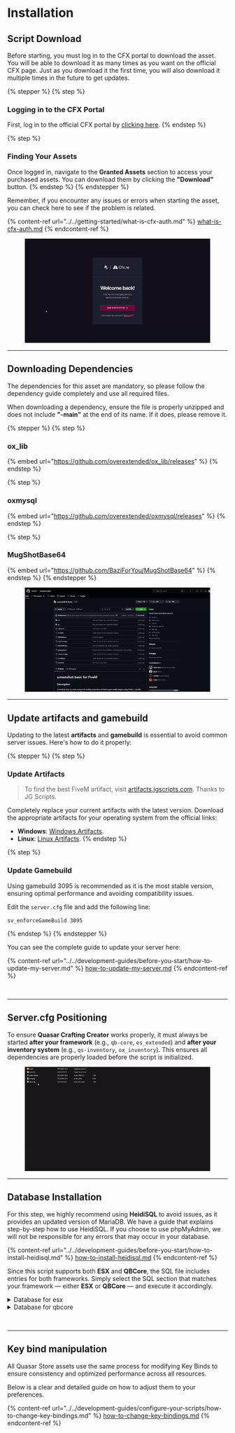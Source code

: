 # Installation

## Script Download

Before starting, you must log in to the CFX portal to download the asset. You will be able to download it as many times as you want on the official CFX page. Just as you download it the first time, you will also download it multiple times in the future to get updates.

{% stepper %}
{% step %}
### Logging in to the CFX Portal

First, log in to the official CFX portal by [clicking here](https://portal.cfx.re/assets/granted-assets).
{% endstep %}

{% step %}
### Finding Your Assets

Once logged in, navigate to the **Granted Assets** section to access your purchased assets. You can download them by clicking the **"Download"** button.
{% endstep %}
{% endstepper %}

Remember, if you encounter any issues or errors when starting the asset, you can check here to see if the problem is related.

{% content-ref url="../../getting-started/what-is-cfx-auth.md" %}
[what-is-cfx-auth.md](../../getting-started/what-is-cfx-auth.md)
{% endcontent-ref %}

<div data-full-width="false"><figure><img src="../../.gitbook/assets/ezgif-5-f03822751d.gif" alt=""><figcaption></figcaption></figure></div>

***

## Downloading Dependencies

The dependencies for this asset are mandatory, so please follow the dependency guide completely and use all required files.

When downloading a dependency, ensure the file is properly unzipped and does not include **"-main"** at the end of its name. If it does, please remove it.

{% stepper %}
{% step %}
### ox\_lib

{% embed url="https://github.com/overextended/ox_lib/releases" %}
{% endstep %}

{% step %}
### oxmysql

{% embed url="https://github.com/overextended/oxmysql/releases" %}
{% endstep %}

{% step %}
### MugShotBase64

{% embed url="https://github.com/BaziForYou/MugShotBase64" %}
{% endstep %}
{% endstepper %}

<figure><img src="../../.gitbook/assets/ezgif-5-ee6f842765 (1).gif" alt=""><figcaption></figcaption></figure>

***

## Update artifacts and gamebuild

Updating to the latest **artifacts** and **gamebuild** is essential to avoid common server issues. Here's how to do it properly:

{% stepper %}
{% step %}
### Update Artifacts

> To find the best FiveM artifact, visit [artifacts.jgscripts.com](https://artifacts.jgscripts.com). Thanks to JG Scripts.

Completely replace your current artifacts with the latest version. Download the appropriate artifacts for your operating system from the official links:

* **Windows**: [Windows Artifacts](https://runtime.fivem.net/artifacts/fivem/build_server_windows/master/).
* **Linux**: [Linux Artifacts](https://runtime.fivem.net/artifacts/fivem/build_proot_linux/master/).
{% endstep %}

{% step %}
### Update Gamebuild

Using gamebuild 3095 is recommended as it is the most stable version, ensuring optimal performance and avoiding compatibility issues.

Edit the `server.cfg` file and add the following line:

```plaintext
sv_enforceGameBuild 3095
```
{% endstep %}
{% endstepper %}

You can see the complete guide to update your server here:

{% content-ref url="../../development-guides/before-you-start/how-to-update-my-server.md" %}
[how-to-update-my-server.md](../../development-guides/before-you-start/how-to-update-my-server.md)
{% endcontent-ref %}

<figure><img src="../../.gitbook/assets/ezgif-2-2221374386.gif" alt=""><figcaption></figcaption></figure>

***

## Server.cfg Positioning

To ensure **Quasar Crafting Creator** works properly, it must always be started **after your framework** (e.g., `qb-core`, `es_extended`) and **after your inventory system** (e.g., `qs-inventory`, `ox_inventory`). This ensures all dependencies are properly loaded before the script is initialized.

<figure><img src="../../.gitbook/assets/ezgif-7-18d691812a.gif" alt=""><figcaption></figcaption></figure>

***

## **Database Installation**

For this step, we highly recommend using **HeidiSQL** to avoid issues, as it provides an updated version of MariaDB. We have a guide that explains step-by-step how to use HeidiSQL. If you choose to use phpMyAdmin, we will not be responsible for any errors that may occur in your database.

{% content-ref url="../../development-guides/before-you-start/how-to-install-heidisql.md" %}
[how-to-install-heidisql.md](../../development-guides/before-you-start/how-to-install-heidisql.md)
{% endcontent-ref %}

Since this script supports both **ESX** and **QBCore**, the SQL file includes entries for both frameworks. Simply select the SQL section that matches your framework — either **ESX** or **QBCore** — and execute it accordingly.

<details>

<summary>Database for esx</summary>

```sql
CREATE TABLE IF NOT EXISTS `crafting_queue` (
	`id` INT(11) NOT NULL AUTO_INCREMENT,
	`owner` VARCHAR(80) NOT NULL DEFAULT '0' COLLATE 'utf8mb3_general_ci',
	`tableId` VARCHAR(30) NULL DEFAULT NULL COLLATE 'utf8mb3_general_ci',
	`item` VARCHAR(50) NULL DEFAULT NULL COLLATE 'utf8mb3_general_ci',
	`amount` INT(11) NOT NULL DEFAULT '1',
	`startDate` TIMESTAMP NULL DEFAULT NULL,
	`duration` INT(11) NULL DEFAULT NULL,
	`earn` INT(11) NULL DEFAULT '0',
	PRIMARY KEY (`id`) USING BTREE,
	INDEX `owner_tableId` (`owner`, `tableId`) USING BTREE
)
COLLATE='utf8mb3_general_ci'
ENGINE=InnoDB
;



CREATE TABLE IF NOT EXISTS `crafting_tables` (
	`id` INT(11) NOT NULL AUTO_INCREMENT,
	`creator` VARCHAR(80) NOT NULL DEFAULT '0' COLLATE 'utf8mb3_general_ci',
	`label` VARCHAR(50) NOT NULL DEFAULT '0' COLLATE 'utf8mb3_general_ci',
	`size` SMALLINT(6) NOT NULL DEFAULT '0',
	`job` VARCHAR(30) NULL DEFAULT '0' COLLATE 'utf8mb3_general_ci',
	`grades` LONGTEXT NULL DEFAULT NULL COLLATE 'utf8mb3_general_ci',
	`object` VARCHAR(50) NULL DEFAULT '0' COLLATE 'utf8mb3_general_ci',
	`coords` LONGTEXT NOT NULL COLLATE 'utf8mb3_general_ci',
	`recipes` LONGTEXT NOT NULL COLLATE 'utf8mb4_bin',
	`blip` LONGTEXT NULL DEFAULT NULL COLLATE 'utf8mb3_general_ci',
	PRIMARY KEY (`id`) USING BTREE
)
COLLATE='utf8mb3_general_ci'
ENGINE=InnoDB
;

ALTER TABLE `users` ADD IF NOT EXISTS `crafting_skill` LONGTEXT NULL DEFAULT NULL;
```

</details>

<details>

<summary>Database for qbcore</summary>

```sql
CREATE TABLE IF NOT EXISTS `crafting_queue` (
	`id` INT(11) NOT NULL AUTO_INCREMENT,
	`owner` VARCHAR(80) NOT NULL DEFAULT '0' COLLATE 'utf8mb3_general_ci',
	`tableId` VARCHAR(30) NULL DEFAULT NULL COLLATE 'utf8mb3_general_ci',
	`item` VARCHAR(50) NULL DEFAULT NULL COLLATE 'utf8mb3_general_ci',
	`amount` INT(11) NOT NULL DEFAULT '1',
	`startDate` TIMESTAMP NULL DEFAULT NULL,
	`duration` INT(11) NULL DEFAULT NULL,
	`earn` INT(11) NULL DEFAULT '0',
	PRIMARY KEY (`id`) USING BTREE,
	INDEX `owner_tableId` (`owner`, `tableId`) USING BTREE
)
COLLATE='utf8mb3_general_ci'
ENGINE=InnoDB
;

CREATE TABLE IF NOT EXISTS `crafting_tables` (
	`id` INT(11) NOT NULL AUTO_INCREMENT,
	`creator` VARCHAR(80) NOT NULL DEFAULT '0' COLLATE 'utf8mb3_general_ci',
	`label` VARCHAR(50) NOT NULL DEFAULT '0' COLLATE 'utf8mb3_general_ci',
	`size` SMALLINT(6) NOT NULL DEFAULT '0',
	`job` VARCHAR(30) NULL DEFAULT '0' COLLATE 'utf8mb3_general_ci',
	`grades` LONGTEXT NULL DEFAULT NULL COLLATE 'utf8mb3_general_ci',
	`object` VARCHAR(50) NULL DEFAULT '0' COLLATE 'utf8mb3_general_ci',
	`coords` LONGTEXT NOT NULL COLLATE 'utf8mb3_general_ci',
	`recipes` LONGTEXT NOT NULL COLLATE 'utf8mb4_bin',
	`blip` LONGTEXT NULL DEFAULT NULL COLLATE 'utf8mb3_general_ci',
	PRIMARY KEY (`id`) USING BTREE
)
COLLATE='utf8mb3_general_ci'
ENGINE=InnoDB
;


ALTER TABLE `players` ADD IF NOT EXISTS `crafting_skill` LONGTEXT NULL DEFAULT NULL;
```

</details>

<figure><img src="../../.gitbook/assets/ezgif-7-08fed20fdc (1).gif" alt=""><figcaption></figcaption></figure>

***

## Key bind manipulation

All Quasar Store assets use the same process for modifying Key Binds to ensure consistency and optimized performance across all resources.&#x20;

Below is a clear and detailed guide on how to adjust them to your preferences.

{% content-ref url="../../development-guides/configure-your-scripts/how-to-change-key-bindings.md" %}
[how-to-change-key-bindings.md](../../development-guides/configure-your-scripts/how-to-change-key-bindings.md)
{% endcontent-ref %}
